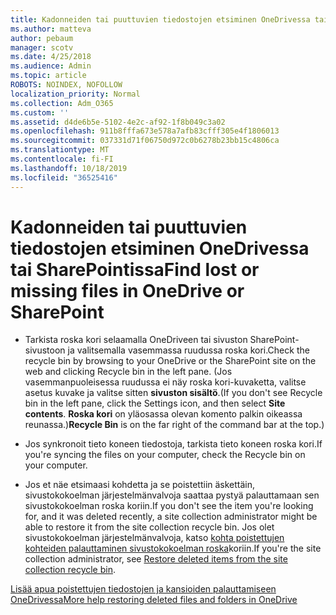 ```yaml
---
title: Kadonneiden tai puuttuvien tiedostojen etsiminen OneDrivessa tai SharePointissa
ms.author: matteva
author: pebaum
manager: scotv
ms.date: 4/25/2018
ms.audience: Admin
ms.topic: article
ROBOTS: NOINDEX, NOFOLLOW
localization_priority: Normal
ms.collection: Adm_O365
ms.custom: ''
ms.assetid: d4de6b5e-5102-4e2c-af92-1f8b049c3a02
ms.openlocfilehash: 911b8fffa673e578a7afb83cfff305e4f1806013
ms.sourcegitcommit: 037331d71f06750d972c0b6278b23bb15c4806ca
ms.translationtype: MT
ms.contentlocale: fi-FI
ms.lasthandoff: 10/18/2019
ms.locfileid: "36525416"
---
```

# <a name="find-lost-or-missing-files-in-onedrive-or-sharepoint"></a><span data-ttu-id="34056-102">Kadonneiden tai puuttuvien tiedostojen etsiminen OneDrivessa tai SharePointissa</span><span class="sxs-lookup"><span data-stu-id="34056-102">Find lost or missing files in OneDrive or SharePoint</span></span>

- <span data-ttu-id="34056-103">Tarkista roska kori selaamalla OneDriveen tai sivuston SharePoint-sivustoon ja valitsemalla vasemmassa ruudussa roska kori.</span><span class="sxs-lookup"><span data-stu-id="34056-103">Check the recycle bin by browsing to your OneDrive or the SharePoint site on the web and clicking Recycle bin in the left pane.</span></span> <span data-ttu-id="34056-104">(Jos vasemmanpuoleisessa ruudussa ei näy roska kori-kuvaketta, valitse asetus kuvake ja valitse sitten **sivuston sisältö**.</span><span class="sxs-lookup"><span data-stu-id="34056-104">(If you don't see Recycle bin in the left pane, click the Settings icon, and then select **Site contents**.</span></span> <span data-ttu-id="34056-105">**Roska kori** on yläosassa olevan komento palkin oikeassa reunassa.)</span><span class="sxs-lookup"><span data-stu-id="34056-105">**Recycle Bin** is on the far right of the command bar at the top.)</span></span> 
    
- <span data-ttu-id="34056-106">Jos synkronoit tieto koneen tiedostoja, tarkista tieto koneen roska kori.</span><span class="sxs-lookup"><span data-stu-id="34056-106">If you're syncing the files on your computer, check the Recycle bin on your computer.</span></span> 
    
- <span data-ttu-id="34056-107">Jos et näe etsimaasi kohdetta ja se poistettiin äskettäin, sivustokokoelman järjestelmänvalvoja saattaa pystyä palauttamaan sen sivustokokoelman roska koriin.</span><span class="sxs-lookup"><span data-stu-id="34056-107">If you don't see the item you're looking for, and it was deleted recently, a site collection administrator might be able to restore it from the site collection recycle bin.</span></span> <span data-ttu-id="34056-108">Jos olet sivustokokoelman järjestelmänvalvoja, katso [kohta poistettujen kohteiden palauttaminen sivustokokoelman roska](https://go.microsoft.com/fwlink/?linkid=866439)koriin.</span><span class="sxs-lookup"><span data-stu-id="34056-108">If you're the site collection administrator, see [Restore deleted items from the site collection recycle bin](https://go.microsoft.com/fwlink/?linkid=866439).</span></span>
    
[<span data-ttu-id="34056-109">Lisää apua poistettujen tiedostojen ja kansioiden palauttamiseen OneDrivessa</span><span class="sxs-lookup"><span data-stu-id="34056-109">More help restoring deleted files and folders in OneDrive</span></span>](https://go.microsoft.com/fwlink/?linkid=872872)
  

